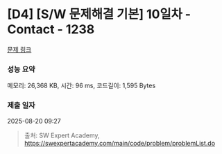 # [D4] [S/W 문제해결 기본] 10일차 - Contact - 1238 

[문제 링크](https://swexpertacademy.com/main/code/problem/problemDetail.do?contestProbId=AV15B1cKAKwCFAYD) 

### 성능 요약

메모리: 26,368 KB, 시간: 96 ms, 코드길이: 1,595 Bytes

### 제출 일자

2025-08-20 09:27



> 출처: SW Expert Academy, https://swexpertacademy.com/main/code/problem/problemList.do